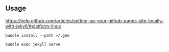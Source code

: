 ## Usage

https://help.github.com/articles/setting-up-your-github-pages-site-locally-with-jekyll/#platform-linux

`bundle install --path ~/.gem`

`bundle exec jekyll serve`
